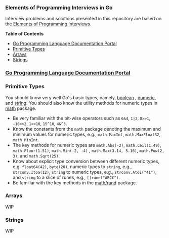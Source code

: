 ### Elements of Programming Interviews in Go

Interview problems and solutions presented in this repository are based on
the [Elements of Programming Interviews](https://elementsofprogramminginterviews.com/).

<!-- START doctoc generated TOC please keep comment here to allow auto update -->
<!-- DON'T EDIT THIS SECTION, INSTEAD RE-RUN doctoc TO UPDATE -->
**Table of Contents**

- [Go Programming Language Documentation Portal](#go-programming-language-documentation-portal)
- [Primitive Types](#primitive-types)
- [Arrays](#arrays)
- [Strings](#strings)

<!-- END doctoc generated TOC please keep comment here to allow auto update -->

### [Go Programming Language Documentation Portal](https://go.dev/doc/)

### Primitive Types

You should know very well Go's basic types, namely, [boolean](https://go.dev/ref/spec#Boolean_types)
, [numeric](https://go.dev/ref/spec#Numeric_types), and [string](https://go.dev/ref/spec#String_types). 
You should also know the utility methods for numeric types in [math](https://pkg.go.dev/math) package.
 
- Be very familiar with the bit-wise operators such as `6&4`,  `1|2`, `8>>1`, `-16>>2`, `1<<10`, `15^10`, `4&^3`.
- Know the constants from the `math` package denoting the maximum and minimum values for numeric types,
  e.g., `math.MaxInt`, `math.MaxFloat32`, `math.MinInt`.
- The key methods for numeric types are `math.Abs(-2)`, `math.Ceil(1.49)`, `math.Floor(1.51)`, `math.Min(-2, -4)`
  , `math.Max(3.14, 5.16)`, `math.Pow(2, 3)`, and `math.Sqrt(25)`.
- Know about explicit type conversion between different numeric types, e.g. `float64(42)`, `byte(20)`, numeric types
  to `string`, e.g., `strconv.Itoa(12)`, `string` to numeric types, e.g., `strconv.Atoi("41")`, and `string` to a slice
  of runes, e.g., `[]rune("ABC€")`.
- Be familiar with the key methods in the [math/rand](https://pkg.go.dev/math/rand) package.

### Arrays
WIP

### Strings
WIP 
